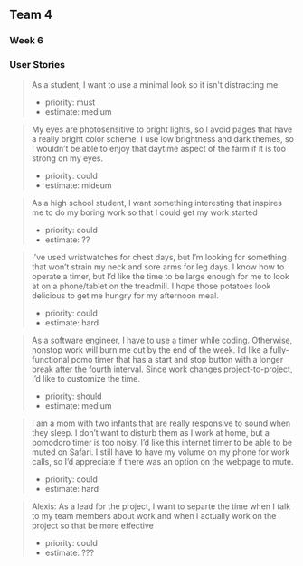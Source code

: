 
## Team 4
### Week 6
### User Stories

> As a student, I want to use a minimal look so it isn't distracting me.
>  - priority: must
>  - estimate: medium

> My eyes are photosensitive to bright lights, so I avoid pages that have a really bright color scheme. I use low brightness and dark themes, so I wouldn’t be able to enjoy that daytime aspect of the farm if it is too strong on my eyes.
> - priority: could
> - estimate: mideum

> As a high school student, I want something interesting that inspires me to do my boring work so that I could get my work started
> - priority: could
> - estimate: ??

> I’ve used wristwatches for chest days, but I’m looking for something that won’t strain my neck and sore arms for leg days. I know how to operate a timer, but I’d like the time to be large enough for me to look at on a phone/tablet on the treadmill. I hope those potatoes look delicious to get me hungry for my afternoon meal.
> - priority: could
> - estimate: hard

> As a software engineer, I have to use a timer while coding. Otherwise, nonstop work will burn me out by the end of the week. I’d like a fully-functional pomo timer that has a start and stop button with a longer break after the fourth interval. Since work changes project-to-project, I’d like to customize the time.
> - priority: should
> - estimate: medium

> I am a mom with two infants that are really responsive to sound when they sleep. I don’t want to disturb them as I work at home, but a pomodoro timer is too noisy. I’d like this internet timer to be able to be muted on Safari. I still have to have my volume on my phone for work calls, so I’d appreciate if there was an option on the webpage to mute.
> - priority: could
> - estimate: hard 

> Alexis: As a lead for the project, I want to separte the time when I talk to my team members about work and when I actually work on the project so that be more effective  
> - priority: could 
> - estimate: ???



